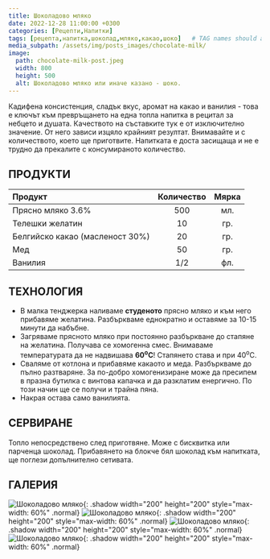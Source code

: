 ```yaml
---
title: Шоколадово мляко
date: 2022-12-28 11:00:00 +0300
categories: [Рецепти,Напитки]
tags: [рецепта,напитка,шоколад,мляко,какао,шоко]   # TAG names should always be lowercase
media_subpath: /assets/img/posts_images/chocolate-milk/
image:
  path: chocolate-milk-post.jpeg
  width: 800
  height: 500
  alt: Шоколадово мляко или иначе казано - шоко.
---
```


Кадифена консистенция, сладък вкус, аромат на какао и ванилия - това е ключът към превръщането на една топла напитка в рецитал за небцето и душата. Качеството на съставките тук е от изключително значение. От него зависи изцяло крайният резултат. Внимавайте и с количеството, което ще приготвите. Напитката е доста засищаща и не е трудно да прекалите с консумираното количество.

## **ПРОДУКТИ**

| Продукт                         |Количество  |Мярка   |
|:--------------------------------|:----------:|:------:|
|Прясно мляко 3.6%                |500         |мл.     |
|Телешки желатин                  |10          |гр.     |
|Белгийско какао (масленост 30%)  |20          |гр.     |
|Мед                              |50          |гр.     |
|Ванилия                          |1/2         |фл.     |

## **ТЕХНОЛОГИЯ**

- В малка тенджерка наливаме **студеното** прясно мляко и към него прибавяме желатина. Разбъркваме еднократно и оставяме за 10-15 минути да набъбне.
- Загряваме прясното мляко при постоянно разбъркване до стапяне на желатина. Получава се хомогенна смес. Внимаваме температурата да не надвишава **60<sup>o</sup>C**! Стапянето става и при 40<sup>o</sup>C.
- Сваляме от котлона и прибавяме какаото и меда. Разбъркваме до пълно разтваряне. За по-добро хомогенизиране може да пресипем в празна бутилка с винтова капачка и да разклатим енергично. По този начин ще се получи и трайна пяна.
- Накрая остава само ванилията.

## **СЕРВИРАНЕ**

Топло непосредствено след приготвяне. Може с бисквитка или парченца шоколад. Прибавянето на блокче бял шоколад към напитката, ще поглези допълнително сетивата.

## **ГАЛЕРИЯ**

![Шоколадово мляко](chocolate-milk-04.jpeg){: .shadow width="200" height="200" style="max-width: 60%" .normal}
![Шоколадово мляко](chocolate-milk-01.jpeg){: .shadow width="200" height="200" style="max-width: 60%" .normal}
![Шоколадово мляко](chocolate-milk-03.jpeg){: .shadow width="200" height="200" style="max-width: 60%" .normal}
![Шоколадово мляко](chocolate-milk-02.jpeg){: .shadow width="200" height="200" style="max-width: 60%" .normal}
